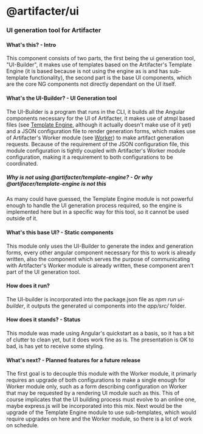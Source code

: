 # @artifacter/ui

### UI generation tool for Artifacter

#### What's this? - Intro
This component consists of two parts, the first being the ui generation tool, "UI-Builder", it makes use of templates based on the Artifacter's Template Engine (it is based because is not using the engine as is and has sub-template functionality), the second part is the base UI components, which are the core NG components not directly dependant on the UI itself.

#### What's the UI-Builder? - UI Generation tool
The UI-Builder is a program that runs in the CLI, it builds all the Angular components necessary for the UI of Artifacter, it makes use of atmpl based files (see [Template Engine](https://github.com/arthmoeros/artifacter-template-engine), although it actually doesn't make use of it yet) and a JSON configuration file to render generation forms, which makes use of Artifacter's Worker module (see [Worker](https://github.com/arthmoeros/artifacter-worker)) to make artifact generation requests. Because of the requirement of the JSON configuration file, this module configuration is tightly coupled with Artifacter's Worker module configuration, making it a requirement to both configurations to be coordinated.

##### Why is not using @artifacter/template-engine? - Or why @artifacer/template-engine is not this
As many could have guessed, the Template Engine module is not powerful enough to handle the UI generation process required, so the engine is implemented here but in a specific way for this tool, so it cannot be used outside of it.

#### What's this base UI? - Static components
This module only uses the UI-Builder to generate the index and generation forms, every other angular component necessary for this to work is already written, also the component which serves the purpose of communicating with Artifacter's Worker module is already written, these component aren't part of the UI generation tool.

#### How does it run?
The UI-builder is incorporated into the package.json file as *npm run ui-builder*, it outputs the generated ui components into the *app/src/* folder.

#### How does it stands? - Status
This module was made using Angular's quickstart as a basis, so it has a bit of clutter to clean yet, but it does work fine as is. The presentation is OK to bad, is has yet to receive some styling.

#### What's next? - Planned features for a future release
The first goal is to decouple this module with the Worker module, it primarly requires an upgrade of both configurations to make a single enough for Worker module only, such as a form describing configuration on Worker that may be requested by a rendering UI module such as this. This of course implicates that the UI building process must evolve to an online one, maybe express.js will be incorporated into this mix.
Next would be the upgrade of the Template Engine module to use sub-templates, which would require upgrades on here and the Worker module, so there is a lot of work on schedule.
